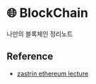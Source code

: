 # 🌐 BlockChain

나만의 블록체인 정리노트

## Reference

- [zastrin ethereum lecture](https://www.zastrin.com/courses/ethereum-primer/lessons/1-5)